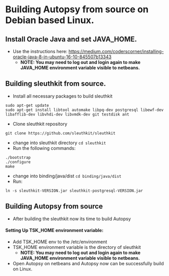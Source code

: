 # Building Autopsy from source on Debian based Linux.

## Install Oracle Java and set JAVA_HOME.
- Use the instructions here: https://medium.com/coderscorner/installing-oracle-java-8-in-ubuntu-16-10-845507b13343
  - **NOTE: You may need to log out and login again to make JAVA_HOME environment variable visible to netbeans.**

## Building sleuthkit from source.

- Install all necessary packages to build sleuthkit
```
sudo apt-get update
sudo apt-get install libtool automake libpq-dev postgresql libewf-dev libafflib-dev libvhdi-dev libvmdk-dev git testdisk ant
```
- Clone sleuthkit repository 
```
git clone https://github.com/sleuthkit/sleuthkit
```
- change into sleuthkit directory ```cd sleuthkit```
- Run the following commands:
```
./bootstrap
./configure
make
```
- change into binding/java/dist ```cd binding/java/dist```
- Run:
```
ln -s sleuthkit-VERSION.jar sleuthkit-postgresql-VERSION.jar
```
## Building Autopsy from source

- After building the sleuthkit now its time to build Autopsy

#### Setting Up TSK_HOME environment variable:
- Add TSK_HOME env to the /etc/environment
- TSK_HOME environment variable is the directory of sleuthkit
  - **NOTE: You may need to log out and login again to make JAVA_HOME environment variable visible to netbeans.**
- Open Autopsy on netbeans and Autopsy now can be successfully build on Linux.
